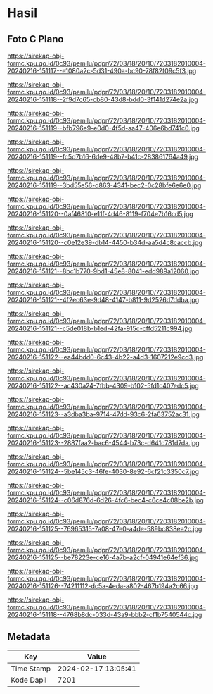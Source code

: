 # Hasil

## Foto C Plano

https://sirekap-obj-formc.kpu.go.id/0c93/pemilu/pdpr/72/03/18/20/10/7203182010004-20240216-151117--e1080a2c-5d31-490a-bc90-78f82f09c5f3.jpg

https://sirekap-obj-formc.kpu.go.id/0c93/pemilu/pdpr/72/03/18/20/10/7203182010004-20240216-151118--2f9d7c65-cb80-43d8-bdd0-3f141d274e2a.jpg

https://sirekap-obj-formc.kpu.go.id/0c93/pemilu/pdpr/72/03/18/20/10/7203182010004-20240216-151119--bfb796e9-e0d0-4f5d-aa47-406e6bd741c0.jpg

https://sirekap-obj-formc.kpu.go.id/0c93/pemilu/pdpr/72/03/18/20/10/7203182010004-20240216-151119--fc5d7b16-6de9-48b7-b41c-283861764a49.jpg

https://sirekap-obj-formc.kpu.go.id/0c93/pemilu/pdpr/72/03/18/20/10/7203182010004-20240216-151119--3bd55e56-d863-4341-bec2-0c28bfe6e6e0.jpg

https://sirekap-obj-formc.kpu.go.id/0c93/pemilu/pdpr/72/03/18/20/10/7203182010004-20240216-151120--0af46810-e11f-4d46-8119-f704e7b16cd5.jpg

https://sirekap-obj-formc.kpu.go.id/0c93/pemilu/pdpr/72/03/18/20/10/7203182010004-20240216-151120--c0e12e39-db14-4450-b34d-aa5d4c8caccb.jpg

https://sirekap-obj-formc.kpu.go.id/0c93/pemilu/pdpr/72/03/18/20/10/7203182010004-20240216-151121--8bc1b770-9bd1-45e8-8041-edd989a12060.jpg

https://sirekap-obj-formc.kpu.go.id/0c93/pemilu/pdpr/72/03/18/20/10/7203182010004-20240216-151121--4f2ec63e-9d48-4147-b811-9d2526d7ddba.jpg

https://sirekap-obj-formc.kpu.go.id/0c93/pemilu/pdpr/72/03/18/20/10/7203182010004-20240216-151121--c5de018b-b1ed-42fa-915c-cffd5211c994.jpg

https://sirekap-obj-formc.kpu.go.id/0c93/pemilu/pdpr/72/03/18/20/10/7203182010004-20240216-151122--ea44bdd0-6c43-4b22-a4d3-1607212e9cd3.jpg

https://sirekap-obj-formc.kpu.go.id/0c93/pemilu/pdpr/72/03/18/20/10/7203182010004-20240216-151122--ac430a24-7fbb-4309-b102-5fd1c407edc5.jpg

https://sirekap-obj-formc.kpu.go.id/0c93/pemilu/pdpr/72/03/18/20/10/7203182010004-20240216-151123--a3dba3ba-9714-47dd-93c6-2fa63752ac31.jpg

https://sirekap-obj-formc.kpu.go.id/0c93/pemilu/pdpr/72/03/18/20/10/7203182010004-20240216-151123--2887faa2-bac6-4544-b73c-d641c781d7da.jpg

https://sirekap-obj-formc.kpu.go.id/0c93/pemilu/pdpr/72/03/18/20/10/7203182010004-20240216-151124--5be145c3-46fe-4030-8e92-6cf21c3350c7.jpg

https://sirekap-obj-formc.kpu.go.id/0c93/pemilu/pdpr/72/03/18/20/10/7203182010004-20240216-151124--c06d876d-6d26-4fc6-bec4-c6ce4c08be2b.jpg

https://sirekap-obj-formc.kpu.go.id/0c93/pemilu/pdpr/72/03/18/20/10/7203182010004-20240216-151125--76965315-7a08-47e0-a4de-589bc838ea2c.jpg

https://sirekap-obj-formc.kpu.go.id/0c93/pemilu/pdpr/72/03/18/20/10/7203182010004-20240216-151125--be78223e-ce16-4a7b-a2cf-04941e64ef36.jpg

https://sirekap-obj-formc.kpu.go.id/0c93/pemilu/pdpr/72/03/18/20/10/7203182010004-20240216-151126--74211112-dc5a-4eda-a802-467b194a2c66.jpg

https://sirekap-obj-formc.kpu.go.id/0c93/pemilu/pdpr/72/03/18/20/10/7203182010004-20240216-151118--4768b8dc-033d-43a9-bbb2-cf1b7540544c.jpg


## Metadata

| Key        | Value               |
| ---------- | ------------------- |
| Time Stamp | 2024-02-17 13:05:41 |
| Kode Dapil | 7201                |



